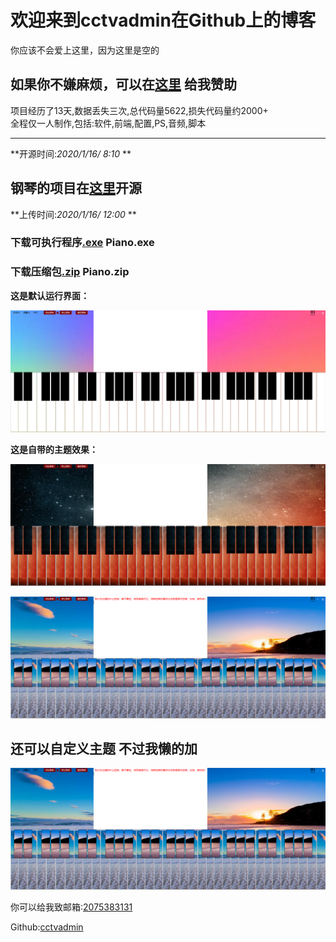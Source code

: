 # 欢迎来到cctvadmin在Github上的博客  
  
  
  
  
你应该不会爱上这里，因为这里是空的
  
  
  
如果你不嫌麻烦，可以在[**这里**](weixin.png) 给我赞助  
  -----------------------------------------------------  
  项目经历了13天,数据丢失三次,总代码量5622,损失代码量约2000+  
  全程仅一人制作,包括:软件,前端,配置,PS,音频,脚本  
  
  
-----------------------------------------------------  
  
  **开源时间:*2020/1/16/ 8:10* **
## 钢琴的项目在[**这里**](http://github.com/cctvadmin/Piano)开源  
  
  **上传时间:*2020/1/16/ 12:00* **
### 下载可执行程序[.exe](http://github.com/cctvadmin/Piano/Piano.exe) Piano.exe
  
### 下载压缩包[.zip](http://github.com/cctvadmin/Piano/Piano.zip) Piano.zip 
  
  
  
**这是默认运行界面：**  
  
![](default.png)  
  
  
**这是自带的主题效果：**  
  
![](staff.png)  
  
  ![](sea.png) 
## 还可以自定义主题  不过我懒的加

  ![](sea.png) 
  
  你可以给我致邮箱:[2075383131](https://qm.qq.com/cgi-bin/qm/qr?k=xcu0uvyYc_Rsp0zk4ZYqvKl4XyppGEyV)
  
  Github:[cctvadmin](https://github.com/cctvadmin/)
